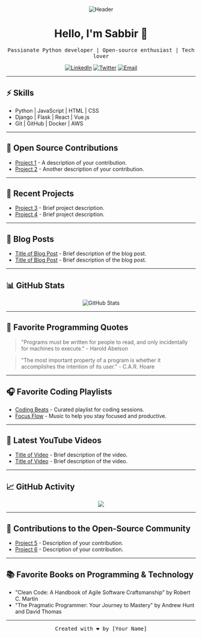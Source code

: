 <!-- Add your own header image or logo -->
<p align="center">
  <img src="https://avatars.githubusercontent.com/u/131774907?s=400&u=0e49b6aad05c03465d80e3cce57225254de5a24f&v=4" alt="Header">
</p>

<!-- Add a catchy title -->
<h1 align="center">Hello, I'm Sabbir 👋</h1>

<!-- Add a brief description -->
<p align="center">
  <samp>Passionate Python developer | Open-source enthusiast | Tech lover</samp>
</p>

<!-- Add some social media or contact links -->
<p align="center">
  <a href="https://www.linkedin.com/in/yourname"><img src="https://upload.wikimedia.org/wikipedia/commons/thumb/0/01/LinkedIn_Logo.svg/2560px-LinkedIn_Logo.svg.png" alt="LinkedIn"></a>
  <a href="https://twitter.com/yourhandle"><img src="https://www.vectorlogo.zone/logos/twitter/twitter-ar21.png" alt="Twitter"></a>
  <a href="mailto:youremail@example.com"><img src="https://www.svgrepo.com/show/61043/empty-email.svg" alt="Email"></a>
</p>

---

<!-- Add a summary of your skills and expertise -->
## ⚡️ Skills

- Python | JavaScript | HTML | CSS
- Django | Flask | React | Vue.js
- Git | GitHub | Docker | AWS

---

<!-- Add a section for your open-source contributions -->
## 🌱 Open Source Contributions

- [Project 1](https://github.com/username/project1) - A description of your contribution.
- [Project 2](https://github.com/username/project2) - Another description of your contribution.

---

<!-- Add a section for your recent projects -->
## 🚀 Recent Projects

- [Project 3](https://github.com/username/project3) - Brief project description.
- [Project 4](https://github.com/username/project4) - Brief project description.

---

<!-- Add a section for your blog posts or articles -->
## 📝 Blog Posts

- [Title of Blog Post](https://yourblog.com/blog-post-1) - Brief description of the blog post.
- [Title of Blog Post](https://yourblog.com/blog-post-2) - Brief description of the blog post.

---

<!-- Add a section for your GitHub stats -->
## 📊 GitHub Stats

<p align="center">
  <img src="https://github-readme-stats.vercel.app/api?username=yourusername&show_icons=true&theme=dark" alt="GitHub Stats">
</p>

---

<!-- Add a section for your favorite programming quotes -->
## 💬 Favorite Programming Quotes

> "Programs must be written for people to read, and only incidentally for machines to execute." - Harold Abelson

> "The most important property of a program is whether it accomplishes the intention of its user." - C.A.R. Hoare

---

<!-- Add a section for your favorite coding playlists -->
## 🎧 Favorite Coding Playlists

- [Coding Beats](https://spotifyplaylistlink1) - Curated playlist for coding sessions.
- [Focus Flow](https://spotifyplaylistlink2) - Music to help you stay focused and productive.

---

<!-- Add a section for your latest YouTube videos or tutorials -->
## 🎥 Latest YouTube Videos

- [Title of Video](https://youtu.be/video-link) - Brief description of the video.
- [Title of Video](https://youtu.be/video-link) - Brief description of the video.

---

<!-- Add a section for your GitHub activity graph -->
## 📈 GitHub Activity

<p align="center">
  <img src="https://ghactivity.mrayush.me/graph?username=isabbir&bg_color=1F222E&color=F8D866&line=F85D7F&point=FFFFFF&hide_border=true">
</p>

---

<!-- Add a section for your contributions to the open-source community -->
## 🤝 Contributions to the Open-Source Community

- [Project 5](https://github.com/username/project5) - Description of your contribution.
- [Project 6](https://github.com/username/project6) - Description of your contribution.

---

<!-- Add a section for your favorite books on programming or technology -->
## 📚 Favorite Books on Programming & Technology

- "Clean Code: A Handbook of Agile Software Craftsmanship" by Robert C. Martin
- "The Pragmatic Programmer: Your Journey to Mastery" by Andrew Hunt and David Thomas

---

<!-- Add a footer with your name and optional message -->
<p align="center">
  <samp>Created with ❤️ by [Your Name]</samp>
</p>
